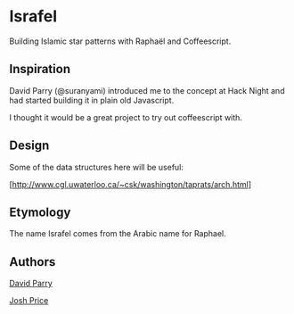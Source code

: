 Israfel
=======

Building Islamic star patterns with Raphaël and Coffeescript.

Inspiration
-----------

David Parry (@suranyami) introduced me to the concept at Hack Night and had started building it in plain old Javascript. 

I thought it would be a great project to try out coffeescript with.

Design
------

Some of the data structures here will be useful: 

[http://www.cgl.uwaterloo.ca/~csk/washington/taprats/arch.html]


Etymology
---------

The name Israfel comes from the Arabic name for Raphael.

Authors
-------

[David Parry](http://twitter.com/suranyami)

[Josh Price](http://twitter.com/joshprice)
